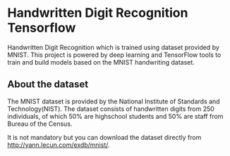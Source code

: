 # Handwritten Digit Recognition Tensorflow

Handwritten Digit Recognition which is trained using dataset provided by MNIST. This project is powered by deep learning and TensorFlow tools to train and build models based
on the MNIST handwriting dataset.

## About the dataset

The MNIST dataset is provided by the National Institute of Standards and Technology(NIST). The dataset consists of handwritten digits from 250 individuals, of which 50% are highschool students and 50% are staff from Bureau of the Census. <br>

It is not mandatory but you can download the dataset directly from http://yann.lecun.com/exdb/mnist/.
